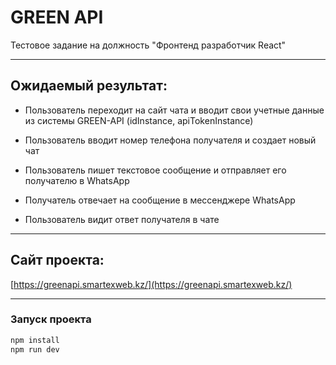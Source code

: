 # GREEN API

Тестовое задание на должность "Фронтенд разработчик React"

***

## Ожидаемый результат:

- Пользователь переходит на сайт чата и вводит свои учетные данные из
системы GREEN-API (idInstance, apiTokenInstance)
- Пользователь вводит номер телефона получателя и создает новый чат

- Пользователь пишет текстовое сообщение и отправляет его получателю в
WhatsApp

- Получатель отвечает на сообщение в мессенджере WhatsApp

- Пользователь видит ответ получателя в чате

***

## Сайт проекта:

[https://greenapi.smartexweb.kz/](https://greenapi.smartexweb.kz/)

***

### Запуск проекта

```bash
npm install
npm run dev
```
